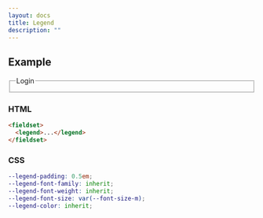 ```yaml
---
layout: docs
title: Legend
description: ""
---
```


## Example

<form>
  <fieldset>
    <legend>Login</legend>
  </fieldset>
</form>

### HTML

```html
<fieldset>
  <legend>...</legend>
</fieldset>
```

### CSS

```scss
--legend-padding: 0.5em;
--legend-font-family: inherit;
--legend-font-weight: inherit;
--legend-font-size: var(--font-size-m);
--legend-color: inherit;
```
